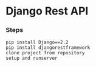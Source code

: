 # Django Rest API

### Steps
    pip install Django==2.2
    pip install djangorestframework
    clone project from repository
    setup and runserver


    
